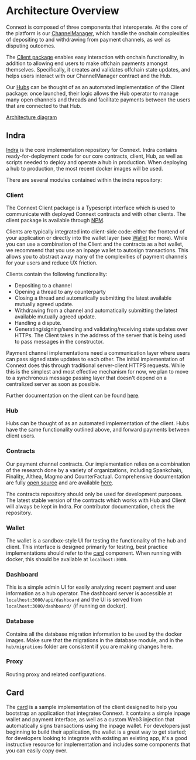 # Architecture Overview

Connext is composed of three components that interoperate. At the core of the platform is our [ChannelManager](https://github.com/ConnextProject/contracts), which handle the onchain complexities of depositing to and withdrawing from payment channels, as well as disputing outcomes.

The [Client package](https://github.com/ConnextProject/connext-client) enables easy interaction with onchain functionality, in addition to allowing end users to make offchain payments amongst themselves. Specifically, it creates and validates offchain state updates, and helps users interact with our ChannelManager contract and the Hub.

Our [Hubs](https://github.com/ConnextProject/indra) can be thought of as an automated implementation of the Client package: once launched, their logic allows the Hub operator to manage many open channels and threads and facilitate payments between the users that are connected to that Hub.

[Architecture diagram](https://github.com/ConnextProject/docs/blob/master/ConnextArchitecture.png)

## Indra

[Indra](https://github.com/ConnextProject/indra) is the core implementation repository for Connext. Indra contains ready-for-deployment code for our core contracts, client, Hub, as well as scripts needed to deploy and operate a hub in production. When deploying a hub to production, the most recent docker images will be used.

There are several modules contained within the indra repository:

### Client

The Connext Client package is a Typescript interface which is used to communicate with deployed Connext contracts and with other clients. The client package is available through [NPM](https://www.npmjs.com/package/connext).

Clients are typically integrated into client-side code: either the frontend of your application or directly into the wallet layer (see [Wallet](#Wallet) for more). While you can use a combination of the Client and the contracts as a hot wallet, we recommend that you use an inpage wallet to autosign transactions. This allows you to abstract away many of the complexities of payment channels for your users and reduce UX friction.

Clients contain the following functionality:

* Depositing to a channel
* Opening a thread to any counterparty
* Closing a thread and automatically submitting the latest available mutually agreed update.
* Withdrawing from a channel and automatically submitting the latest available mutually agreed update.
* Handling a dispute.
* Generating/signing/sending and validating/receiving state updates over HTTPs. The Client takes in the address of the server that is being used to pass messages in the constructor.

Payment channel implementations need a communication layer where users can pass signed state updates to each other. The initial implementation of Connext does this through traditional server-client HTTPS requests. While this is the simplest and most effective mechanism for now, we plan to move to a synchronous message passing layer that doesn't depend on a centralized server as soon as possible.

Further documentation on the client can be found [here](client.md).

### Hub

Hubs can be thought of as an automated implementation of the client. Hubs have the same functionality outlined above, and forward payments between client users.

### Contracts

Our payment channel contracts. Our implementation relies on a combination of the research done by a variety of organizations, including Spankchain, Finality, Althea, Magmo and CounterFactual. Comprehensive documentation are fully [open source](https://github.com/ConnextProject/indra/modules/contracts) and are available [here](contracts.md).

The contracts repository should only be used for development purposes. The latest stable version of the contracts which works with Hub and Client will always be kept in Indra. For contributor documentation, check the repository.

### Wallet

The wallet is a sandbox-style UI for testing the functionality of the hub and client. This interface is designed primarily for testing, best practice implementations should refer to the [card](#Card) component. When running with docker, this should be available at `localhost:3000`.

### Dashboard

This is a simple admin UI for easily analyzing recent payment and user information as a hub operator. The dashboard server is accessible at `localhost:3000/api/dashboard` and the UI is served from `localhost:3000/dashboard/` (if running on docker).

### Database

Contains all the database migration information to be used by the docker images. Make sure that the migrations in the database module, and in the `hub/migrations` folder are consistent if you are making changes here.

### Proxy

Routing proxy and related configurations.

## Card

The [card](https://github.com/ConnextProject/card/) is a sample implementation of the client designed to help you bootstrap an application that integrates Connext. It contains a simple inpage wallet and payment interface, as well as a custom Web3 injection that automatically signs transactions using the inpage wallet. For developers just beginning to build their application, the wallet is a great way to get started; for developers looking to integrate with existing an existing app, it's a good instructive resource for implementation and includes some components that you can easily copy over.